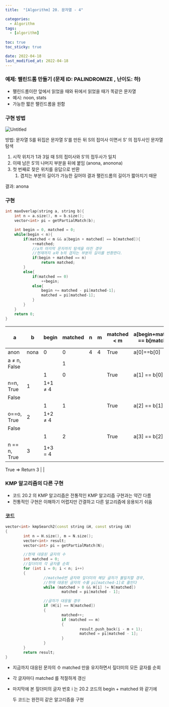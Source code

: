 ```yaml
---
title:  "[Algorithm] 20. 문자열 - 4"

categories:
  - Algorithm
tags:
  - [algorithm]
  
toc: true
toc_sticky: true

date: 2022-04-18
last_modified_at: 2022-04-18
---
```


### 예제: 팰린드롬 만들기 (문제 ID: PALINDROMIZE , 난이도: 하)

- 팰린드롬이란 앞에서 읽었을 때와 뒤에서 읽었을 때가 똑같은 문자열
- 예시: noon, stats
- 가능한 짧은 팰린드롬을 원함

### 구현 방법

![Untitled](https://s3-us-west-2.amazonaws.com/secure.notion-static.com/ff41cb14-ea86-4e75-9920-8bccaa139562/Untitled.png)

방법: 문자열 S를 뒤집은 문자열 S’를 만든 뒤 S의 접미사 이면서 S’ 의 접두사인 문자열 탐색

1. 시작 위치가 1과 3일 때 S의 접미사와 S’의 접두사가 일치
2. 이때 남은 S’의 나머지 부분을 뒤에 붙임 (anona, anonona)
3. 첫 번째로 찾은 위치를 응답으로 반환
    1. 겹치는 부분의 길이가 가능한 길어야 결과 팰린드롬의 길이가 짧아지기 때문

결과: anona

### 구현

```cpp
int maxOverlap(string a, string b){
    int n = a.size(), m = b.size();
    vector<int> pi = getPartialMatch(b);

    int begin = 0, matched = 0;
    while(begin < n){
        if(matched < m && a[begin + matched] == b[matched]){
            ++matched;
            //a의 마지막 문자까지 탐색을 마친 경우
            //현재까지 a와 b의 겹치는 부분의 길이를 반환한다.
            if(begin + matched == n)
                return matched;
        }
        else{
            if(matched == 0)
                ++begin;
            else{
                begin += matched - pi[matched-1];
                matched = pi[matched-1];
            }
        }
    }
    return 0;
}
```

| a | b | begin | matched | n | m | matched < m | a[begin+matched] == b[matched] | matched | begin + matched == n | begin |
| --- | --- | --- | --- | --- | --- | --- | --- | --- | --- | --- |
| anon | nona | 0 | 0 | 4 | 4 | True  | a[0]==b[0] 
a ≠ n, False |  |  | 1 |
|  |  | 1 | 0 |  |  | True | a[1] == b[0]
n=n, True | 1 | 1+1 ≠ 4
False |  |
|  |  | 1 | 1 |  |  | True | a[2] == b[1]
o==o, True | 2 | 1+2 ≠ 4
False |  |
|  |  | 1 | 2 |  |  | True | a[3] == b[2]
n == n, True | 3 | 1+3 = 4
True 
⇒ Return 3 |  |

### KMP 알고리즘의 다른 구현

- 코드 20.2 의 KMP 알고리즘은 전통적인 KMP 알고리즘 구현과는 약간 다름
- 전통적인 구현은 이해하기 어렵지만 간결하고 다른 알고리즘에 응용되기 쉬움

### 코드

```cpp
vector<int> kmpSearch2(const string &H, const string &N)
{
        int n = H.size(), m = N.size();
        vector<int> result;
        vector<int> pi = getPartialMatch(N);

        //현재 대응된 글자의 수
        int matched = 0;
        //짚더미의 각 글자를 순회
        for (int i = 0; i < n; i++)
        {
                 //matched번 글자와 짚더미의 해당 글자가 불일치할 경우,
                 //현재 대응된 글자의 수를 pi[matched-1]로 줄인다
                 while (matched > 0 && H[i] != N[matched])
                         matched = pi[matched - 1];

                 //글자가 대응될 경우
                 if (H[i] == N[matched])
                 {
                         matched++;
                         if (matched == m)
                         {
                                 result.push_back(i - m + 1);
                                 matched = pi[matched - 1];
                         }
                 }
        }
        return result;
}
```

- 지금까지 대응된 문자의 수 matched 만을 유지하면서 짚더미의 모든 글자를 순회
- 각 글자마다 matched 를 적절하게 갱신
- 마지막에 본 짚더미의 글자 번호 i 는 20.2 코드의 begin + matched 와 같기에
    
    두 코드는 완전히 같은 알고리즘을 구현
